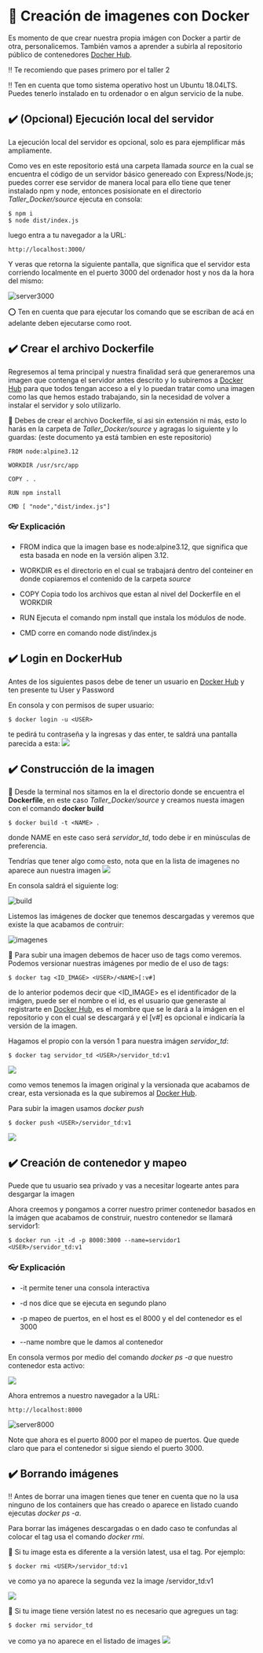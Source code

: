 # :whale: Creación de imagenes con Docker
Es momento de que crear nuestra propia imágen con Docker a partir de otra, personalicemos. También vamos a aprender a subirla al repositorio público de contenedores [Docher Hub](https://hub.docker.com/).

:bangbang: Te recomiendo que pases primero por el taller 2

:bangbang: Ten en cuenta que tomo sistema operativo host un Ubuntu 18.04LTS. Puedes tenerlo instalado en tu ordenador o en algun servicio de la nube.


## :heavy_check_mark: (Opcional) Ejecución local del servidor
La ejecución local del servidor es opcional, solo es para ejemplificar más ampliamente.

Como ves en este repositorio está una carpeta llamada *source* en la cual se encuentra el código de un servidor básico genereado con Express/Node.js; puedes correr ese servidor de manera local para ello tiene que tener instalado npm y node, entonces posisionate en el directorio *Taller_Docker/source* ejecuta en consola:
```
$ npm i
$ node dist/index.js
```
luego entra a tu navegador a la URL:
````
http://localhost:3000/
````
Y veras que retorna la siguiente pantalla, que significa que el servidor esta corriendo localmente en el puerto 3000 del ordenador host y nos da la hora del mismo:

![server3000](/images/server3000.png)

:o: Ten en cuenta que para ejecutar los comando que se escriban de acá en adelante deben ejecutarse como root.

## :heavy_check_mark: Crear el archivo Dockerfile 
Regresemos al tema principal y nuestra finalidad será que generaremos una imagen que contenga el servidor antes descrito y lo subiremos a [Docker Hub](https://hub.docker.com/) para que todos tengan acceso a el y lo puedan tratar como una imagen como las que hemos estado trabajando, sin la necesidad de volver a instalar el servidor y solo utilizarlo.

:wrench: Debes de crear el archivo Dockerfile, sí asi sin extensión ni más, esto lo harás en la carpeta de *Taller_Docker/source* y agragas lo siguiente y lo guardas:
(este documento ya está tambien en este repositorio)
```
FROM node:alpine3.12

WORKDIR /usr/src/app

COPY . .

RUN npm install

CMD [ "node","dist/index.js"]

```


### :eyeglasses: Explicación
- FROM indica que la imagen base es node:alpine3.12, que significa que esta basada en node en la versión alipen 3.12.

- WORKDIR es el directorio en el cual se trabajará dentro del conteiner en donde copiaremos el contenido de la carpeta *source*

- COPY Copia todo los archivos que estan al nivel del Dockerfile en el WORKDIR

- RUN Ejecuta el comando npm install que instala los módulos de node.

- CMD corre en comando node dist/index.js 

## :heavy_check_mark: Login en DockerHub
Antes de los siguientes pasos debe de tener un usuario en [Docker Hub](https://hub.docker.com/) y ten presente tu User y Password

En consola y con permisos de super usuario:
```
$ docker login -u <USER>
```
te pedirá tu contraseña y la ingresas y das enter, te saldrá una pantalla parecida a esta:
![](/images/login.png)


## :heavy_check_mark: Construcción de la imagen 

:wrench: Desde la terminal nos sitamos en la el directorio donde se encuentra el **Dockerfile**, en este caso *Taller_Docker/source* y creamos nuesta imagen con el comando **docker build**
```
$ docker build -t <NAME> .
```
donde NAME en este caso será *servidor_td*, todo debe ir en minúsculas de preferencia.

Tendrías que tener algo como esto, nota que en la lista de imagenes no aparece aun nuestra imagen
![](/images/ls.png)

En consola saldrá el siguiente log:

![build](/images/build.png)

Listemos las imágenes de docker que tenemos descargadas y veremos que existe la que acabamos de contruir:

![imagenes](/images/images.png)

:wrench: Para subir una imagen debemos de hacer uso de tags como veremos. 
Podemos versionar nuestras imágenes por medio de el uso de tags:

```
$ docker tag <ID_IMAGE> <USER>/<NAME>[:v#]
```
de lo anterior podemos decir que <ID_IMAGE> es el identificador de la imágen, puede ser el nombre o el id, <USER> es el usuario que generaste al registrarte en [Docker Hub](https://hub.docker.com/), <NAME> es el mombre que se le dará a la imágen en el repositorio y con el cual se descargará y el [v#] es opcional e indicaría la versión de la imagen.

Hagamos el propio con la versón 1 para nuestra imágen *servidor_td*:
```
$ docker tag servidor_td <USER>/servidor_td:v1
```
![](images/image2.png)

como vemos tenemos la imagen original y la versionada que acabamos de crear, esta versionada es la que subiremos al [Docker Hub](https://hub.docker.com/).

Para subir la imagen usamos *docker push*
```
$ docker push <USER>/servidor_td:v1
```

![](/images/push.png)

## :heavy_check_mark: Creación de contenedor y mapeo
Puede que tu usuario sea privado y vas a necesitar logearte antes para desgargar la imagen

Ahora creemos y pongamos a correr nuestro primer contenedor basados en la imágen que acabamos de construir, nuestro contenedor se llamará servidor1:
```
$ docker run -it -d -p 8000:3000 --name=servidor1 <USER>/servidor_td:v1
```
### :eyeglasses: Explicación
- -it permite tener una consola interactiva
- -d nos dice que se ejecuta en segundo plano

- -p mapeo de puertos, en el host es el 8000 y el del contenedor es el 3000
- --name nombre que le damos al contenedor

En consola vermos por medio del comando *docker ps -a* que nuestro contenedor esta activo:

![](/images/run.png)

Ahora entremos a nuestro navegador a la URL:
```
http://localhost:8000
```
![server8000](/images/server8000.png)

Note que ahora es el puerto 8000 por el mapeo de puertos. Que quede claro que para el contenedor si sigue siendo el puerto 3000.

## :heavy_check_mark: Borrando imágenes
:bangbang: Antes de borrar una imagen tienes que tener en cuenta que no la usa ninguno de los containers que has creado o aparece en listado cuando ejecutas *docker ps -a*.

Para borrar las imágenes descargadas o en dado caso te confundas al colocar el tag usa el comando *docker rmi*.

:wrench: Si tu image esta es diferente a la versión latest, usa el tag. Por ejemplo:
```
$ docker rmi <USER>/servidor_td:v1
```
ve como ya no aparece la segunda vez la image <USER>/servidor_td:v1

![](/images/rmi1.png)

:wrench: Si tu image tiene versión latest no es necesario que agregues un tag:
```
$ docker rmi servidor_td
```
ve como ya no aparece en el listado de images
![](/images/rmi2.png)







